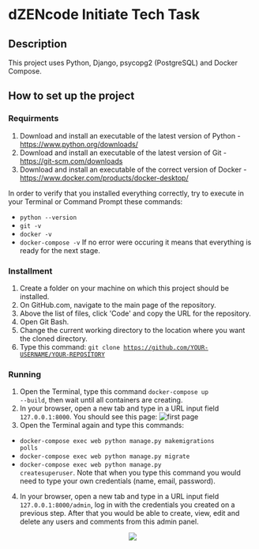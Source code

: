 # dZENcode Initiate Tech Task
## Description
This project uses Python, Django, psycopg2 (PostgreSQL) and Docker Compose.

## How to set up the project

### Requirments
1. Download and install an executable of the latest version of Python - https://www.python.org/downloads/
2. Download and install an executable of the latest version of Git - https://git-scm.com/downloads
3. Download and install an executable of the correct version of Docker - https://www.docker.com/products/docker-desktop/

In order to verify that you installed everything correctly, try to execute in your Terminal or Command Prompt these commands:
* <code>python --version</code>
* <code>git -v</code>
* <code>docker -v</code>
* <code>docker-compose -v</code>
If no error were occuring it means that everything is ready for the next stage.

### Installment
1. Create a folder on your machine on which this project should be installed.
2. On GitHub.com, navigate to the main page of the repository.
3. Above the list of files, click 'Code' and copy the URL for the repository.
4. Open Git Bash.
5. Change the current working directory to the location where you want the cloned directory.
6. Type this command: <code>git clone https://github.com/YOUR-USERNAME/YOUR-REPOSITORY</code>

### Running
1. Open the Terminal, type this command <code>docker-compose up --build</code>, then wait until all containers are creating.
2. In your browser, open a new tab and type in a URL input field <code>127.0.0.1:8000</code>. You should see this page: ![first page](https://pylessons.com/media/Tutorials/django-website/django-first-app/blobid0.png)
3. Open the Terminal again and type this commands:
* <code>docker-compose exec web python manage.py makemigrations polls</code>
* <code>docker-compose exec web python manage.py migrate</code>
* <code>docker-compose exec web python manage.py createsuperuser</code>. Note that when you type this command you would need to type your own credentials (name, email, password).
4. In your browser, open a new tab and type in a URL input field <code>127.0.0.1:8000/admin</code>, log in with the credentials you created on a previous step. After that you would be able to create, view, edit and delete any users and comments from this admin panel.

<p align="center">
    <img src="https://media3.giphy.com/media/7yojoQtevjOCI/200w.webp?cid=dda24d506chtinc24mmurycy0ftxktpxor1y4ln0crqp5jfd&ep=v1_gifs_gifId&rid=200w.webp&ct=g" />
</html>